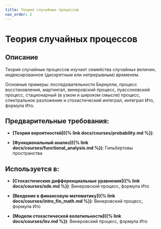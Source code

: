 ```yaml
---
title: Теория случайных процессов
nav_order: 2
---
```


# Теория случайных процессов


## Описание 
Теория случайные процессов изучает семейства случайных величин, индексированное 
(дискретным или непрерывным) временем.

Основные примеры: последовательности Бернулли, процесс восстановления, мартингал,
винеровский процесс, пуассоновский процесс, стационарный (в узком и широком смысле) процесс,
спектральное разложение и стохастический интеграл, интеграл Ито, формула Ито.


## Предварительные требования:

- **[Теория вероятностей]({% link docs/courses/probability.md %})**: 

- **[Функциональный анализ]({% link docs/courses/functional_analysis.md %})**: Гильбертовы пространства



## Используется в:

- **[Стохастические дифференциальные уравнения]({% link docs/courses/sde.md %})**: Винеровский процесс, формула Ито


- **[Введение в финансовую математику]({% link docs/courses/intro_fin_math.md %})**: Винеровский процесс, формула Ито


- **[Модели стохастической волатильности]({% link docs/courses/lsv.md %})**: Винеровский процесс, формула Ито

